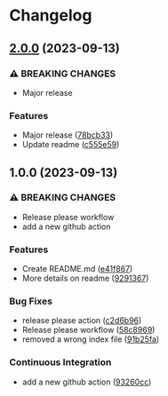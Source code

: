 # Changelog

## [2.0.0](https://github.com/mbaroncini/github_ci/compare/v1.0.0...v2.0.0) (2023-09-13)


### ⚠ BREAKING CHANGES

* Major release

### Features

* Major release ([78bcb33](https://github.com/mbaroncini/github_ci/commit/78bcb33ae61ff83c5ffad7c8f3de7298a03d9f4f))
* Update readme ([c555e59](https://github.com/mbaroncini/github_ci/commit/c555e594994d09e4064c8e69c0b046b5b3a8fbf6))

## 1.0.0 (2023-09-13)


### ⚠ BREAKING CHANGES

* Release please workflow
* add a new github action

### Features

* Create README.md ([e41f867](https://github.com/mbaroncini/github_ci/commit/e41f8677890848355a556d9296d6ef23f5944233))
* More details on readme ([9291367](https://github.com/mbaroncini/github_ci/commit/9291367c55d5edf10afb7c265f70e156200d67f7))


### Bug Fixes

* release please action ([c2d6b96](https://github.com/mbaroncini/github_ci/commit/c2d6b96ad67b1eae142dad635803bf1a88b9cfef))
* Release please workflow ([58c8969](https://github.com/mbaroncini/github_ci/commit/58c8969fb97b80f6c475881f2d3629f152239a21))
* removed a wrong index file ([91b25fa](https://github.com/mbaroncini/github_ci/commit/91b25fa59bbea5e770cea784f5054d7776dd7bd6))


### Continuous Integration

* add a new github action ([93260cc](https://github.com/mbaroncini/github_ci/commit/93260cc65a477046ad234261e5410557e846bb2f))

